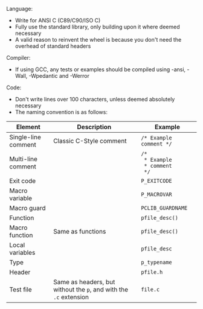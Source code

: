 Language:

- Write for ANSI C (C89/C90/ISO C)
- Fully use the standard library, only building upon it where deemed necessary
- A valid reason to reinvent the wheel is because you don't need the overhead of standard headers

Compiler:

- If using GCC, any tests or examples should be compiled using -ansi, -Wall, -Wpedantic and -Werror

Code:

- Don't write lines over 100 characters, unless deemed absolutely necessary
- The naming convention is as follows:

| Element | Description | Example |
| - | - | - |
| Single-line comment | Classic C-Style comment | `/* Example comment */` |
| Multi-line comment | | `/*` <br> ` * Example`  <br> ` * comment` <br> ` */` |
| Exit code | <!-- TODO: These are defined in pcodes.h --> | `P_EXITCODE` |
| Macro variable | | `P_MACROVAR` |
| Macro guard | | `PCLIB_GUARDNAME` |
| Function | | `pfile_desc()` |
| Macro function | Same as functions | `pfile_desc()` |
| Local variables | | `pfile_desc` |
| Type | | `p_typename` |
| Header | | `pfile.h`
| Test file | Same as headers, but without the `p`, and with the `.c` extension | `file.c` |
